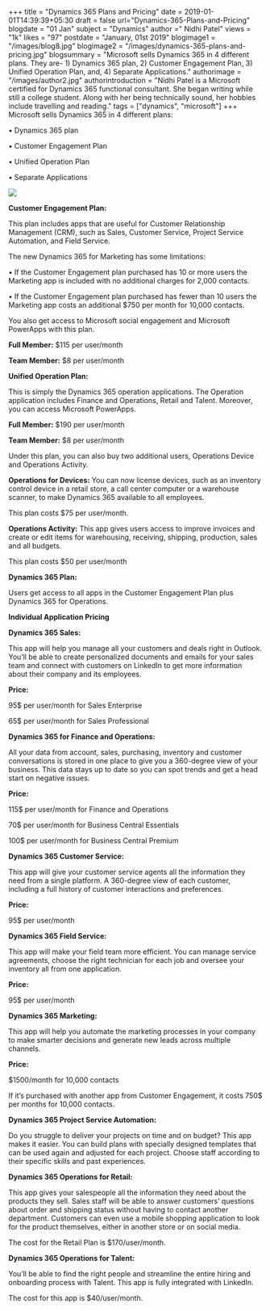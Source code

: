 +++
title = "Dynamics 365 Plans and Pricing"
date = 2019-01-01T14:39:39+05:30
draft = false
url="Dynamics-365-Plans-and-Pricing"
blogdate = "01 Jan"
subject = "Dynamics"
author =" Nidhi Patel"
views = "1k"
likes = "97"
postdate = "January, 01st 2019"
blogimage1 = "/images/blog8.jpg"
blogimage2 = "/images/dynamics-365-plans-and-pricing.jpg"
blogsummary = "Microsoft sells Dynamics 365 in 4 different plans. They are- 1) Dynamics 365 plan, 2) Customer Engagement Plan, 3) Unified Operation Plan, and, 4) Separate Applications."
authorimage = "/images/author2.jpg"
authorintroduction = "Nidhi Patel is a Microsoft certified for Dynamics 365 functional consultant. She began writing while still a college student. Along with her being technically sound, her hobbies include travelling and reading."
tags = ["dynamics", "microsoft"]
+++
Microsoft sells Dynamics 365 in 4 different plans:

•	Dynamics 365 plan

•	Customer Engagement Plan

•	Unified Operation Plan

•	Separate Applications

<img src="/images/dynamics-365-plans-and-pricing2.jpg" class="img-fluid mb-4">

**Customer Engagement Plan:**

This plan includes apps that are useful for Customer Relationship Management (CRM), such as Sales, Customer Service, Project Service Automation, and Field Service.

The new Dynamics 365 for Marketing has some limitations:

•	If the Customer Engagement plan purchased has 10 or more users the Marketing app is included with no additional charges for 2,000 contacts.

•	If the Customer Engagement plan purchased has fewer than 10 users the Marketing app costs an additional $750 per month for 10,000 contacts.

You also get access to Microsoft social engagement and Microsoft PowerApps with this plan.

**Full Member:** $115 per user/month

**Team Member:** $8 per user/month

**Unified Operation Plan:**

This is simply the Dynamics 365 operation applications. The Operation application includes Finance and Operations, Retail and Talent. Moreover, you can access Microsoft PowerApps.

**Full Member:** $190 per user/month

**Team Member:** $8 per user/month

Under this plan, you can also buy two additional users, Operations Device and Operations Activity.

**Operations for Devices:** You can now license devices, such as an inventory control device in a retail store, a call center computer or a warehouse scanner, to make Dynamics 365 available to all employees.

This plan costs $75 per user/month.

**Operations Activity:** This app gives users access to improve invoices and create or edit items for warehousing, receiving, shipping, production, sales and all budgets.

This plan costs $50 per user/month

**Dynamics 365 Plan:**

Users get access to all apps in the Customer Engagement Plan plus Dynamics 365 for Operations.

**Individual Application Pricing**

**Dynamics 365 Sales:**

This app will help you manage all your customers and deals right in Outlook. You’ll be able to create personalized documents and emails for your sales team and connect with customers on LinkedIn to get more information about their company and its employees.

**Price:**

95$ per user/month for Sales Enterprise

65$ per user/month for Sales Professional

**Dynamics 365 for Finance and Operations:**

All your data from account, sales, purchasing, inventory and customer conversations is stored in one place to give you a 360-degree view of your business. This data stays up to date so you can spot trends and get a head start on negative issues.

**Price:**

115$ per user/month for Finance and Operations

70$ per user/month for Business Central Essentials

100$ per user/month for Business Central Premium

**Dynamics 365 Customer Service:**

This app will give your customer service agents all the information they need from a single platform. A 360-degree view of each customer, including a full history of customer interactions and preferences.

**Price:**

95$ per user/month

**Dynamics 365 Field Service:**

This app will make your field team more efficient. You can manage service agreements, choose the right technician for each job and oversee your inventory all from one application.

**Price:**

95$ per user/month

**Dynamics 365 Marketing:**

This app will help you automate the marketing processes in your company to make smarter decisions and generate new leads across multiple channels.

**Price:**

$1500/month for 10,000 contacts

If it’s purchased with another app from Customer Engagement, it costs 750$ per months for 10,000 contacts.

**Dynamics 365 Project Service Automation:**

Do you struggle to deliver your projects on time and on budget? This app makes it easier. You can build plans with specially designed templates that can be used again and adjusted for each project. Choose staff according to their specific skills and past experiences.

**Dynamics 365 Operations for Retail:**

This app gives your salespeople all the information they need about the products they sell. Sales staff will be able to answer customers’ questions about order and shipping status without having to contact another department. Customers can even use a mobile shopping application to look for the product themselves, either in another store or on social media.

The cost for the Retail Plan is $170/user/month.

**Dynamics 365 Operations for Talent:**

You’ll be able to find the right people and streamline the entire hiring and onboarding process with Talent. This app is fully integrated with LinkedIn.

The cost for this app is $40/user/month.
